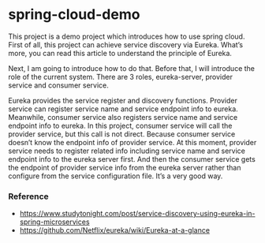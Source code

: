 # spring-cloud-demo
This project is a demo project which introduces how to use spring cloud. First of all, this project can achieve service discovery via Eureka. What’s more, you can read this article to understand the principle of Eureka.

Next, I am going to introduce how to do that. Before that, I will introduce the role of the current system. There are 3 roles, eureka-server, provider service and consumer service.

Eureka provides the service register and discovery functions. Provider service can register service name and service endpoint info to eureka. Meanwhile, consumer service also registers service name and service endpoint info to eureka. In this project, consumer service will call the provider service, but this call is not direct. Because consumer service doesn’t know the endpoint info of provider service. At this moment, provider service needs to register related info including service name and service endpoint info to the eureka server first. And then the consumer service gets the endpoint of provider service info from the eureka server rather than configure from the service configuration file. It’s a very good way.

### Reference
- https://www.studytonight.com/post/service-discovery-using-eureka-in-spring-microservices
- https://github.com/Netflix/eureka/wiki/Eureka-at-a-glance
